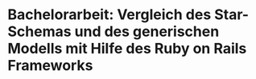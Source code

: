 Bachelorarbeit: Vergleich des Star-Schemas und des generischen Modells mit Hilfe des Ruby on Rails Frameworks
==